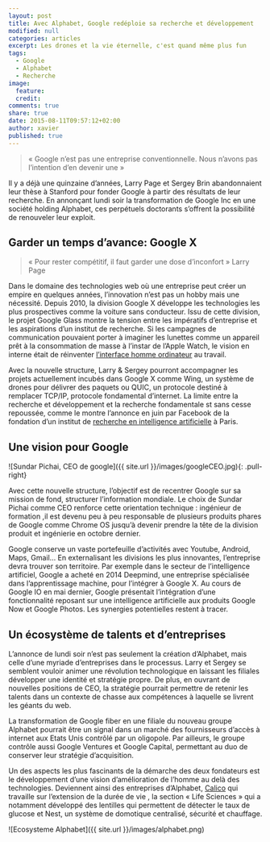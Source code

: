 ```yaml
---
layout: post
title: Avec Alphabet, Google redéploie sa recherche et développement
modified: null
categories: articles
excerpt: Les drones et la vie éternelle, c'est quand même plus fun
tags:
  - Google
  - Alphabet
  - Recherche
image:
  feature: 
  credit: 
comments: true
share: true
date: 2015-08-11T09:57:12+02:00
author: xavier
published: true 
---
```


> « Google n’est pas une entreprise conventionnelle. Nous n’avons pas l’intention d’en devenir une »

Il y a déjà une quinzaine d’années, Larry Page et Sergey Brin abandonnaient leur thèse à Stanford pour fonder Google à partir des résultats de leur recherche. En annonçant lundi soir la transformation de Google Inc en une société holding Alphabet, ces perpétuels doctorants s’offrent la possibilité de renouveler leur exploit.

## Garder un temps d’avance: Google X

 >« Pour rester compétitif, il faut garder une dose d’inconfort » Larry Page

Dans le domaine des technologies web où une entreprise peut créer un empire en quelques années, l’innovation n’est pas un hobby mais une nécessité. Depuis 2010, la division Google X développe les technologies les plus prospectives comme la voiture sans conducteur. 
Issu de cette division, le projet Google Glass montre la tension entre les impératifs d’entreprise et les aspirations d’un institut de recherche. Si les campagnes de communication pouvaient porter à  imaginer les lunettes comme un appareil prêt à la consommation de masse à l’instar de l’Apple Watch, le vision en interne était de réinventer [l’interface homme ordinateur](http://www.france-science.org/Google-Glass-demonstration-et.html) au travail. 

Avec la nouvelle structure, Larry & Sergey pourront accompagner les projets actuellement incubés dans Google X comme Wing, un système de drones pour délivrer des paquets ou QUIC, un protocole destiné à remplacer TCP/IP, protocole fondamental d’internet.  La limite entre la recherche et développement et la recherche fondamentale st sans cesse repoussée, comme le montre l’annonce en juin par Facebook de la fondation d’un institut de [recherche en intelligence artificielle](http://newsroom.fb.com/news/2015/06/introducing-facebook-ai-research-paris/) à Paris. 

## Une vision pour Google

![Sundar Pichai, CEO de google]({{ site.url }}/images/googleCEO.jpg){: .pull-right}

Avec cette nouvelle structure, l’objectif est de recentrer Google sur sa mission de fond, structurer l’information mondiale.  Le choix de Sundar Pichai comme CEO renforce cette orientation technique :  ingénieur de formation ,il est devenu peu à peu responsable de plusieurs produits phares de Google comme Chrome OS jusqu’à devenir prendre la tête de la division produit et ingénierie en octobre dernier.

Google conserve un vaste portefeuille d’activités avec Youtube, Android, Maps, Gmail… En externalisant les divisions les plus innovantes, l’entreprise devra trouver son territoire. Par exemple dans le secteur de l’intelligence artificiel, Google a acheté en 2014 Deepmind, une entreprise spécialisée dans l’apprentissage machine, pour l’intégrer à Google X. Au cours de Google IO en mai dernier,  Google présentait l’intégration d’une fonctionnalité  reposant sur une intelligence artificielle aux produits Google Now et Google Photos. Les synergies potentielles restent à tracer.


## Un écosystème de talents et d’entreprises

L’annonce de lundi soir n’est pas seulement la création d’Alphabet, mais celle d’une myriade d’entreprises dans le processus. Larry et Sergey se semblent vouloir  animer une révolution technologique en laissant les filiales développer une identité et stratégie propre. De plus, en ouvrant de nouvelles positions de CEO, la stratégie pourrait permettre de retenir les talents dans un contexte de chasse aux compétences à laquelle se livrent les géants du web.

La transformation de Google fiber en une filiale du nouveau groupe Alphabet pourrait être un signal dans un marché des fournisseurs d’accès à internet aux Etats Unis contrôlé par un oligopole. Par ailleurs,  le groupe contrôle aussi Google Ventures et Google Capital, permettant au duo de conserver leur stratégie d’acquisition. 

Un des aspects les plus fascinants de la démarche des deux fondateurs est le développement d’une vision d’amélioration de l’homme au delà des technologies.  Deviennent ainsi des entreprises d’Alphabet, [Calico](http://techcrunch.com/2013/09/19/wtf-is-calico-and-why-does-google-think-its-mysterious-new-company-can-defy-aging/) qui travaille sur l’extension de la durée de vie , la section « Life Sciences » qui a notamment développé des lentilles qui permettent de détecter le taux de glucose et Nest, un système de domotique centralisé, sécurité et chauffage.


![Ecosysteme Alphabet]({{ site.url }}/images/alphabet.png)
